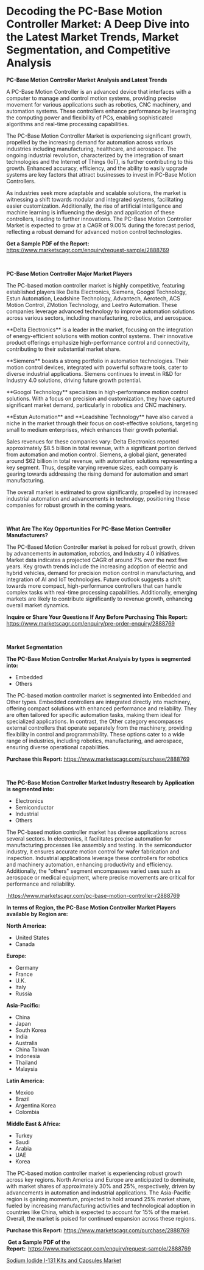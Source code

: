 <p><h1>Decoding the PC-Base Motion Controller Market: A Deep Dive into the Latest Market Trends, Market Segmentation, and Competitive Analysis</h1></p><p><strong>PC-Base Motion Controller Market Analysis and Latest Trends</strong></p>
<p><p>A PC-Base Motion Controller is an advanced device that interfaces with a computer to manage and control motion systems, providing precise movement for various applications such as robotics, CNC machinery, and automation systems. These controllers enhance performance by leveraging the computing power and flexibility of PCs, enabling sophisticated algorithms and real-time processing capabilities. </p><p>The PC-Base Motion Controller Market is experiencing significant growth, propelled by the increasing demand for automation across various industries including manufacturing, healthcare, and aerospace. The ongoing industrial revolution, characterized by the integration of smart technologies and the Internet of Things (IoT), is further contributing to this growth. Enhanced accuracy, efficiency, and the ability to easily upgrade systems are key factors that attract businesses to invest in PC-Base Motion Controllers.</p><p>As industries seek more adaptable and scalable solutions, the market is witnessing a shift towards modular and integrated systems, facilitating easier customization. Additionally, the rise of artificial intelligence and machine learning is influencing the design and application of these controllers, leading to further innovations. The PC-Base Motion Controller Market is expected to grow at a CAGR of 9.00% during the forecast period, reflecting a robust demand for advanced motion control technologies.</p></p>
<p><strong>Get a Sample PDF of the Report:&nbsp;</strong> <a href="https://www.marketscagr.com/enquiry/request-sample/2888769?utm_campaign=3345&utm_medium=2&utm_source=Github&utm_content=ia&utm_term=14032025&utm_id=pc-base-motion-controller">https://www.marketscagr.com/enquiry/request-sample/2888769</a></p>
<p>&nbsp;</p>
<p><strong>PC-Base Motion Controller Major Market Players</strong></p>
<p><p>The PC-based motion controller market is highly competitive, featuring established players like Delta Electronics, Siemens, Googol Technology, Estun Automation, Leadshine Technology, Advantech, Aerotech, ACS Motion Control, ZMotion Technology, and Leetro Automation. These companies leverage advanced technology to improve automation solutions across various sectors, including manufacturing, robotics, and aerospace.</p><p>**Delta Electronics** is a leader in the market, focusing on the integration of energy-efficient solutions with motion control systems. Their innovative product offerings emphasize high-performance control and connectivity, contributing to their substantial market share.</p><p>**Siemens** boasts a strong portfolio in automation technologies. Their motion control devices, integrated with powerful software tools, cater to diverse industrial applications. Siemens continues to invest in R&D for Industry 4.0 solutions, driving future growth potential.</p><p>**Googol Technology** specializes in high-performance motion control solutions. With a focus on precision and customization, they have captured significant market demand, particularly in robotics and CNC machinery.</p><p>**Estun Automation** and **Leadshine Technology** have also carved a niche in the market through their focus on cost-effective solutions, targeting small to medium enterprises, which enhances their growth potential.</p><p>Sales revenues for these companies vary: Delta Electronics reported approximately $8.5 billion in total revenue, with a significant portion derived from automation and motion control. Siemens, a global giant, generated around $62 billion in total revenue, with automation solutions representing a key segment. Thus, despite varying revenue sizes, each company is gearing towards addressing the rising demand for automation and smart manufacturing.</p><p>The overall market is estimated to grow significantly, propelled by increased industrial automation and advancements in technology, positioning these companies for robust growth in the coming years.</p></p>
<p>&nbsp;</p>
<p><strong>What Are The Key Opportunities For PC-Base Motion Controller Manufacturers?</strong></p>
<p><p>The PC-Based Motion Controller market is poised for robust growth, driven by advancements in automation, robotics, and Industry 4.0 initiatives. Market data indicates a projected CAGR of around 7% over the next five years. Key growth trends include the increasing adoption of electric and hybrid vehicles, demand for precision motion control in manufacturing, and integration of AI and IoT technologies. Future outlook suggests a shift towards more compact, high-performance controllers that can handle complex tasks with real-time processing capabilities. Additionally, emerging markets are likely to contribute significantly to revenue growth, enhancing overall market dynamics.</p></p>
<p><strong>Inquire or Share Your Questions If Any Before Purchasing This Report:</strong> <a href="https://www.marketscagr.com/enquiry/pre-order-enquiry/2888769?utm_campaign=3345&utm_medium=2&utm_source=Github&utm_content=ia&utm_term=14032025&utm_id=pc-base-motion-controller">https://www.marketscagr.com/enquiry/pre-order-enquiry/2888769</a></p>
<p>&nbsp;</p>
<p><strong>Market Segmentation</strong></p>
<p><strong>The PC-Base Motion Controller Market Analysis by types is segmented into:</strong></p>
<p><ul><li>Embedded</li><li>Others</li></ul></p>
<p><p>The PC-based motion controller market is segmented into Embedded and Other types. Embedded controllers are integrated directly into machinery, offering compact solutions with enhanced performance and reliability. They are often tailored for specific automation tasks, making them ideal for specialized applications. In contrast, the Other category encompasses external controllers that operate separately from the machinery, providing flexibility in control and programmability. These options cater to a wide range of industries, including robotics, manufacturing, and aerospace, ensuring diverse operational capabilities.</p></p>
<p><strong>Purchase this Report:&nbsp;</strong><a href="https://www.marketscagr.com/purchase/2888769?utm_campaign=3345&utm_medium=2&utm_source=Github&utm_content=ia&utm_term=14032025&utm_id=pc-base-motion-controller">https://www.marketscagr.com/purchase/2888769</a></p>
<p>&nbsp;</p>
<p><strong>The PC-Base Motion Controller Market Industry Research by Application is segmented into:</strong></p>
<p><ul><li>Electronics</li><li>Semiconductor</li><li>Industrial</li><li>Others</li></ul></p>
<p><p>The PC-based motion controller market has diverse applications across several sectors. In electronics, it facilitates precise automation for manufacturing processes like assembly and testing. In the semiconductor industry, it ensures accurate motion control for wafer fabrication and inspection. Industrial applications leverage these controllers for robotics and machinery automation, enhancing productivity and efficiency. Additionally, the "others" segment encompasses varied uses such as aerospace or medical equipment, where precise movements are critical for performance and reliability.</p></p>
<p><a href="https://www.marketscagr.com/pc-base-motion-controller-r2888769?utm_campaign=3345&utm_medium=2&utm_source=Github&utm_content=ia&utm_term=14032025&utm_id=pc-base-motion-controller">&nbsp;https://www.marketscagr.com/pc-base-motion-controller-r2888769</a></p>
<p><strong>In terms of Region, the PC-Base Motion Controller Market Players available by Region are:</strong></p>
<p>
    <p> <strong> North America: </strong>
        <ul>
            <li>United States</li>
            <li>Canada</li>
        </ul>
        </p> 
    <p> <strong> Europe: </strong>
        <ul>
            <li>Germany</li>
            <li>France</li>
            <li>U.K.</li>
            <li>Italy</li>
            <li>Russia</li>
        </ul>
        </p> 
    <p> <strong> Asia-Pacific: </strong>
        <ul>
            <li>China</li>
            <li>Japan</li>
            <li>South Korea</li>
            <li>India</li>
            <li>Australia</li>
            <li>China Taiwan</li>
            <li>Indonesia</li>
            <li>Thailand</li>
            <li>Malaysia</li>
        </ul>
        </p> 
    <p> <strong> Latin America: </strong>
        <ul>
            <li>Mexico</li>
            <li>Brazil</li>
            <li>Argentina Korea</li>
            <li>Colombia</li>
        </ul>
        </p> 
    <p> <strong> Middle East & Africa: </strong>
        <ul>
            <li>Turkey</li>
            <li>Saudi</li>
            <li>Arabia</li>
            <li>UAE</li>
            <li>Korea</li>
        </ul>
    </p>
    </p>
<p><p>The PC-based motion controller market is experiencing robust growth across key regions. North America and Europe are anticipated to dominate, with market shares of approximately 30% and 25%, respectively, driven by advancements in automation and industrial applications. The Asia-Pacific region is gaining momentum, projected to hold around 25% market share, fueled by increasing manufacturing activities and technological adoption in countries like China, which is expected to account for 15% of the market. Overall, the market is poised for continued expansion across these regions.</p></p>
<p><strong>Purchase this Report: </strong><a href="https://www.marketscagr.com/purchase/2888769?utm_campaign=3345&utm_medium=2&utm_source=Github&utm_content=ia&utm_term=14032025&utm_id=pc-base-motion-controller">https://www.marketscagr.com/purchase/2888769</a></p>
<p>&nbsp;<strong>Get a Sample PDF of the Report:&nbsp;&nbsp;</strong><a href="https://www.marketscagr.com/enquiry/request-sample/2888769?utm_campaign=3345&utm_medium=2&utm_source=Github&utm_content=ia&utm_term=14032025&utm_id=pc-base-motion-controller">https://www.marketscagr.com/enquiry/request-sample/2888769</a></p>
<p><strong></strong></p>
<p><p><a href="https://github.com/herakterroem/Market-Research-Report-List-1/blob/main/sodium-iodide-i-131-kits-and-capsules-market.md?utm_campaign=3345&utm_medium=2&utm_source=Github&utm_content=ia&utm_term=14032025&utm_id=pc-base-motion-controller">Sodium Iodide I-131 Kits and Capsules Market</a></p></p>